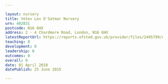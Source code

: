 ```yaml
---

layout: nursery
title: Yetev Lev D'Satmar Nursery
urn: 402831
postcode: N16 6HX
address: 2 - 4 Chardmore Road, London, N16 6HX
latestReportUrl: https://reports.ofsted.gov.uk/provider/files/2495799/urn/402831.pdf
teaching: 0
development: 0
leadership: 0
outcomes: 0
overall: 0
date: 01 April 2018 
datePublish: 25 June 2015

---
```

